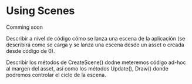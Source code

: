 # Using Scenes
Comming soon

Describir a nivel de código cómo se lanza una escena de la aplicación (se describirá como se carga y se lanza una escena desde un asset o creada desde código de 0).

Describir los métodos de CreateScene() dodne meteremos código ad-hoc al margen del asset, así como los métodos Update(), Draw() donde podremos controlar el ciclo de la escena. 